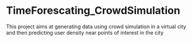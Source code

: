 # TimeForescating_CrowdSimulation
This project aims at generating data using crowd simulation in a virtual city and then predicting user density near 
points of interest in the city
